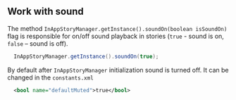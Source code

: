 
## Work with sound

The method `InAppStoryManager.getInstance().soundOn(boolean isSoundOn)` flag is responsible for on/off sound playback in stories (`true` - sound is on, `false` – sound is off). 
```java
  InAppStoryManager.getInstance().soundOn(true);
``` 

By default after `InAppStoryManager` initialization sound is turned off. It can be changed in the `constants.xml`
```xml
  <bool name="defaultMuted">true</bool>
```

